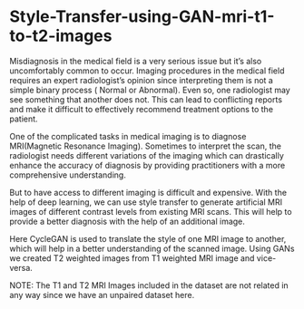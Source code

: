 # Style-Transfer-using-GAN-mri-t1-to-t2-images
Misdiagnosis in the medical field is a very serious issue but it’s also uncomfortably common to occur. Imaging procedures in the medical field requires an expert radiologist’s opinion since interpreting them is not a simple binary process ( Normal or Abnormal). Even so, one radiologist may see something that another does not. This can lead to conflicting reports and make it difficult to effectively recommend treatment options to the patient.

One of the complicated tasks in medical imaging is to diagnose MRI(Magnetic Resonance Imaging). Sometimes to interpret the scan, the radiologist needs different variations of the imaging which can drastically enhance the accuracy of diagnosis by providing practitioners with a more comprehensive understanding.

But to have access to different imaging is difficult and expensive. With the help of deep learning, we can use style transfer to generate artificial MRI images of different contrast levels from existing MRI scans. This will help to provide a better diagnosis with the help of an additional image.

Here CycleGAN is used to translate the style of one MRI image to another, which will help in a better understanding of the scanned image. Using GANs we created T2 weighted images from T1 weighted MRI image and vice-versa.

NOTE: The T1 and T2 MRI Images included in the dataset are not related in any way since we have an unpaired dataset here.
